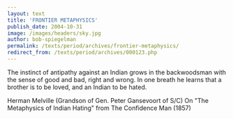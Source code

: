 ```yaml
---
layout: text
title: 'FRONTIER METAPHYSICS'
publish_date: 2004-10-31
image: /images/headers/sky.jpg
author: bob-spiegelman
permalink: /texts/period/archives/frontier-metaphysics/
redirect_from: /texts/period/archives/000123.php
---
```

The instinct of antipathy against an Indian grows in the backwoodsman with the sense of good and bad, right and wrong. In one breath he learns that a brother is to be loved, and an Indian to be hated.

Herman Melville
(Grandson of Gen. Peter Gansevoort of S/C)
On "The Metaphysics of Indian Hating"
from The Confidence Man (1857)
